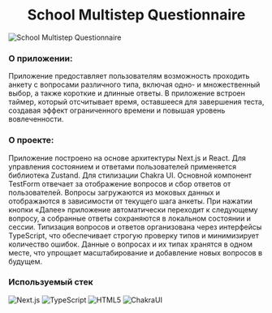 <h1 align="center">School Multistep Questionnaire</h1>
<image src="./for-README.jpg" alt="School Multistep Questionnaire">

### О приложении:

Приложение предоставляет пользователям возможность проходить анкету с вопросами различного типа, включая одно- и множественный выбор, а также короткие и длинные ответы. В приложение встроен таймер, который отсчитывает время, оставшееся для завершения теста, создавая эффект ограниченного времени и повышая уровень вовлеченности.

### О проекте:

Приложение построено на основе архитектуры Next.js и React. Для управления состоянием и ответами пользователей применяется библиотека Zustand. Для стилизации Chakra UI.
Основной компонент TestForm отвечает за отображение вопросов и сбор ответов от пользователей. Вопросы загружаются из моковых данных и отображаются в зависимости от текущего шага анкеты. При нажатии кнопки «Далее» приложение автоматически переходит к следующему вопросу, а собранные ответы сохраняются в локальном состоянии и сессии.
Типизация вопросов и ответов организована через интерфейсы TypeScript, что обеспечивает строгую проверку типов и минимизирует количество ошибок. Данные о вопросах и их типах хранятся в одном месте, что упрощает масштабирование и добавление новых вопросов в будущем.

### Используемый стек

![Next.js](https://img.shields.io/badge/next.js-%23000000.svg?&style=for-the-badge&logo=next.js&logoColor=white)
![TypeScript](https://img.shields.io/badge/typescript%20-%23007ACC.svg?&style=for-the-badge&logo=typescript&logoColor=white)
![HTML5](https://img.shields.io/badge/html5-%23E34F26.svg?style=for-the-badge&logo=html5&logoColor=white)
![ChakraUI](https://img.shields.io/badge/chakra-ui-%2338B2AC.svg?&style=for-the-badge&logo=chakra-ui&logoColor=white)
